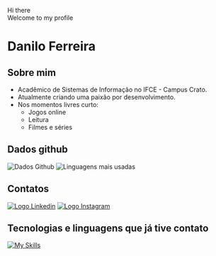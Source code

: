 Hi there<br/>
Welcome to my profile

# Danilo Ferreira

## Sobre mim

- Acadêmico de Sistemas de Informação no IFCE - Campus Crato.
- Atualmente criando uma paixão por desenvolvimento.
- Nos momentos livres curto:
  - Jogos online
  - Leitura
  - Filmes e séries

## Dados github

![Dados Github](https://github-readme-stats.vercel.app/api?username=danilosheen&theme=dracula&show_icons=true)
![Linguagens mais usadas](https://github-readme-stats.vercel.app/api/top-langs/?username=danilosheen&layout=compact&theme=dracula)

## Contatos

[![Logo Linkedin](https://skillicons.dev/icons?i=linkedin)](https://www.linkedin.com/in/danilo-ferreira-b56969194/)
[![Logo Instagram](https://skillicons.dev/icons?i=instagram)](https://www.instagram.com/danilo.ferreira.exe/)

## Tecnologias e linguagens que já tive contato

[![My Skills](https://skillicons.dev/icons?i=git,postgres,mysql,python,django,go,vscode,linux,flutter,dart,c,java,nodejs)](https://skillicons.dev)
